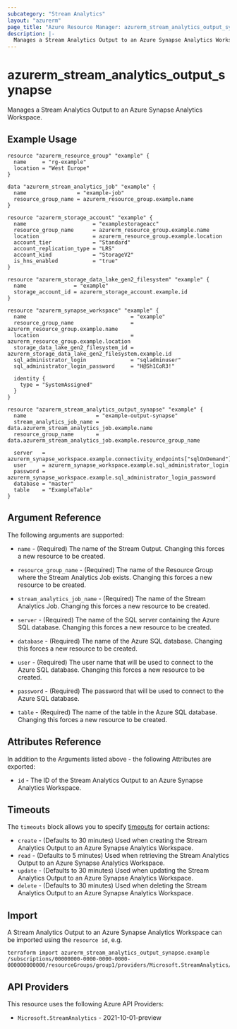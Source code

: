 ```yaml
---
subcategory: "Stream Analytics"
layout: "azurerm"
page_title: "Azure Resource Manager: azurerm_stream_analytics_output_synapse"
description: |-
  Manages a Stream Analytics Output to an Azure Synapse Analytics Workspace.
---
```


# azurerm_stream_analytics_output_synapse

Manages a Stream Analytics Output to an Azure Synapse Analytics Workspace.

## Example Usage

```hcl
resource "azurerm_resource_group" "example" {
  name     = "rg-example"
  location = "West Europe"
}

data "azurerm_stream_analytics_job" "example" {
  name                = "example-job"
  resource_group_name = azurerm_resource_group.example.name
}

resource "azurerm_storage_account" "example" {
  name                     = "examplestorageacc"
  resource_group_name      = azurerm_resource_group.example.name
  location                 = azurerm_resource_group.example.location
  account_tier             = "Standard"
  account_replication_type = "LRS"
  account_kind             = "StorageV2"
  is_hns_enabled           = "true"
}

resource "azurerm_storage_data_lake_gen2_filesystem" "example" {
  name               = "example"
  storage_account_id = azurerm_storage_account.example.id
}

resource "azurerm_synapse_workspace" "example" {
  name                                 = "example"
  resource_group_name                  = azurerm_resource_group.example.name
  location                             = azurerm_resource_group.example.location
  storage_data_lake_gen2_filesystem_id = azurerm_storage_data_lake_gen2_filesystem.example.id
  sql_administrator_login              = "sqladminuser"
  sql_administrator_login_password     = "H@Sh1CoR3!"

  identity {
    type = "SystemAssigned"
  }
}

resource "azurerm_stream_analytics_output_synapse" "example" {
  name                      = "example-output-synapse"
  stream_analytics_job_name = data.azurerm_stream_analytics_job.example.name
  resource_group_name       = data.azurerm_stream_analytics_job.example.resource_group_name

  server   = azurerm_synapse_workspace.example.connectivity_endpoints["sqlOnDemand"]
  user     = azurerm_synapse_workspace.example.sql_administrator_login
  password = azurerm_synapse_workspace.example.sql_administrator_login_password
  database = "master"
  table    = "ExampleTable"
}
```

## Argument Reference

The following arguments are supported:

* `name` - (Required) The name of the Stream Output. Changing this forces a new resource to be created.

* `resource_group_name` - (Required) The name of the Resource Group where the Stream Analytics Job exists. Changing this forces a new resource to be created.

* `stream_analytics_job_name` - (Required) The name of the Stream Analytics Job. Changing this forces a new resource to be created.

* `server` - (Required) The name of the SQL server containing the Azure SQL database. Changing this forces a new resource to be created.

* `database` - (Required) The name of the Azure SQL database. Changing this forces a new resource to be created.

* `user` - (Required) The user name that will be used to connect to the Azure SQL database. Changing this forces a new resource to be created.

* `password` - (Required) The password that will be used to connect to the Azure SQL database. 

* `table` - (Required) The name of the table in the Azure SQL database. Changing this forces a new resource to be created.

## Attributes Reference

In addition to the Arguments listed above - the following Attributes are exported:

* `id` - The ID of the Stream Analytics Output to an Azure Synapse Analytics Workspace.

## Timeouts

The `timeouts` block allows you to specify [timeouts](https://www.terraform.io/language/resources/syntax#operation-timeouts) for certain actions:

* `create` - (Defaults to 30 minutes) Used when creating the Stream Analytics Output to an Azure Synapse Analytics Workspace.
* `read` - (Defaults to 5 minutes) Used when retrieving the Stream Analytics Output to an Azure Synapse Analytics Workspace.
* `update` - (Defaults to 30 minutes) Used when updating the Stream Analytics Output to an Azure Synapse Analytics Workspace.
* `delete` - (Defaults to 30 minutes) Used when deleting the Stream Analytics Output to an Azure Synapse Analytics Workspace.

## Import

A Stream Analytics Output to an Azure Synapse Analytics Workspace can be imported using the `resource id`, e.g.

```shell
terraform import azurerm_stream_analytics_output_synapse.example /subscriptions/00000000-0000-0000-0000-000000000000/resourceGroups/group1/providers/Microsoft.StreamAnalytics/streamingJobs/job1/outputs/output1
```

## API Providers
<!-- This section is generated, changes will be overwritten -->
This resource uses the following Azure API Providers:

* `Microsoft.StreamAnalytics` - 2021-10-01-preview
